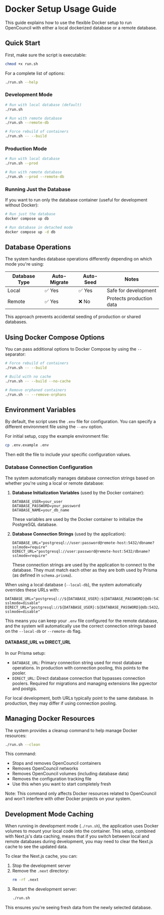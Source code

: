 # Docker Setup Usage Guide

This guide explains how to use the flexible Docker setup to run OpenCouncil with either a local dockerized database or a remote database.

## Quick Start

First, make sure the script is executable:
```bash
chmod +x run.sh
```

For a complete list of options:
```bash
./run.sh --help
```

### Development Mode

```bash
# Run with local database (default)
./run.sh

# Run with remote database
./run.sh --remote-db

# Force rebuild of containers
./run.sh -- --build
```

### Production Mode

```bash
# Run with local database
./run.sh --prod

# Run with remote database
./run.sh --prod --remote-db
```

### Running Just the Database

If you want to run only the database container (useful for development without Docker):

```bash
# Run just the database
docker compose up db

# Run database in detached mode
docker compose up -d db
```

## Database Operations

The system handles database operations differently depending on which mode you're using:

| Database Type | Auto-Migrate | Auto-Seed | Notes |
|---------------|--------------|-----------|-------|
| Local         | ✅ Yes      | ✅ Yes    | Safe for development |
| Remote        | ✅ Yes      | ❌ No     | Protects production data |

This approach prevents accidental seeding of production or shared databases.

## Using Docker Compose Options

You can pass additional options to Docker Compose by using the `--` separator:

```bash
# Force rebuild of containers
./run.sh -- --build

# Build with no cache
./run.sh -- --build --no-cache

# Remove orphaned containers
./run.sh -- --remove-orphans
```

## Environment Variables

By default, the script uses the `.env` file for configuration. You can specify a different environment file using the `--env` option.

For initial setup, copy the example environment file:
```bash
cp .env.example .env
```

Then edit the file to include your specific configuration values.

### Database Connection Configuration

The system automatically manages database connection strings based on whether you're using a local or remote database:

1. **Database Initialization Variables** (used by the Docker container):
   ```
   DATABASE_USER=your_user
   DATABASE_PASSWORD=your_password
   DATABASE_NAME=your_db_name
   ```
   These variables are used by the Docker container to initialize the PostgreSQL database.

2. **Database Connection Strings** (used by the application):
   ```
   DATABASE_URL="postgresql://user:password@remote-host:5432/dbname?sslmode=require"
   DIRECT_URL="postgresql://user:password@remote-host:5432/dbname?sslmode=require"
   ```
   These connection strings are used by the application to connect to the database. They must match each other as they are both used by Prisma (as defined in `schema.prisma`).

When using a local database (`--local-db`), the system automatically overrides these URLs with:
```
DATABASE_URL="postgresql://${DATABASE_USER}:${DATABASE_PASSWORD}@db:5432/${DATABASE_NAME}?sslmode=disable"
DIRECT_URL="postgresql://${DATABASE_USER}:${DATABASE_PASSWORD}@db:5432/${DATABASE_NAME}?sslmode=disable"
```

This means you can keep your `.env` file configured for the remote database, and the system will automatically use the correct connection strings based on the `--local-db` or `--remote-db` flag.

#### DATABASE_URL vs DIRECT_URL

In our Prisma setup:
- `DATABASE_URL`: Primary connection string used for most database operations. In production with connection pooling, this points to the pooler.
- `DIRECT_URL`: Direct database connection that bypasses connection poolers. Required for migrations and managing extensions like pgvector and postgis.

For local development, both URLs typically point to the same database. In production, they may differ if using connection pooling.

## Managing Docker Resources

The system provides a cleanup command to help manage Docker resources:

```bash
./run.sh --clean
```
This command:
- Stops and removes OpenCouncil containers
- Removes OpenCouncil networks
- Removes OpenCouncil volumes (including database data)
- Removes the configuration tracking file
- Use this when you want to start completely fresh

Note: This command only affects Docker resources related to OpenCouncil and won't interfere with other Docker projects on your system.

## Development Mode Caching

When running in development mode (`./run.sh`), the application uses Docker volumes to mount your local code into the container. This setup, combined with Next.js's data caching, means that if you switch between local and remote databases during development, you may need to clear the Next.js cache to see the updated data.

To clear the Next.js cache, you can:

1. Stop the development server
2. Remove the `.next` directory:
   ```bash
   rm -rf .next
   ```
3. Restart the development server:
   ```bash
   ./run.sh
   ```

This ensures you're seeing fresh data from the newly selected database.